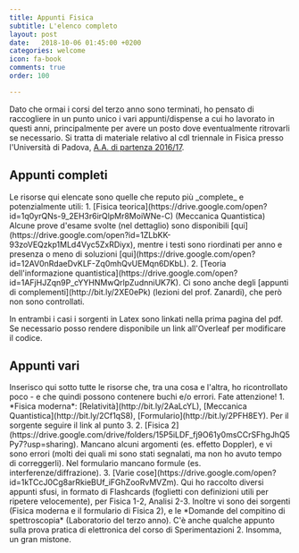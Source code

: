 ```yaml
---
title: Appunti Fisica
subtitle: L'elenco completo
layout: post
date:   2018-10-06 01:45:00 +0200
categories: welcome
icon: fa-book
comments: true
order: 100

---
```


Dato che ormai i corsi del terzo anno sono terminati, ho pensato di raccogliere in un punto unico i vari appunti/dispense a cui ho lavorato in questi anni, principalmente per avere un posto dove eventualmente ritrovarli se necessario. Si tratta di materiale relativo al cdl triennale in Fisica presso l'Università di Padova, [A.A. di partenza 2016/17](https://didattica.unipd.it/off/2016/LT/SC/SC1158/000ZZ).

<h2>Appunti completi</h2>
Le risorse qui elencate sono quelle che reputo più _complete_ e potenzialmente utili:
1.  [Fisica teorica](https://drive.google.com/open?id=1q0yrQNs-9_2EH3r6irQlpMr8MoiWNe-C) (Meccanica Quantistica) <br/> 
Alcune prove d'esame svolte (nel dettaglio) sono disponibili [qui](https://drive.google.com/open?id=1ZLbKK-93zoVEQzkp1MLd4Vyc5ZxRDiyx), mentre i testi sono riordinati per anno e presenza o meno di soluzioni [qui](https://drive.google.com/open?id=12AV0nRdaeDvKLF-Zq0mhQvUEMqn6DKbL).
2. [Teoria dell'informazione quantistica](https://drive.google.com/open?id=1AFjHJZqn9P_cYYHNMwQrlpZudnniUK7K). Ci sono anche degli [appunti di complementi](http://bit.ly/2XE0ePk) (lezioni del prof. Zanardi), che però non sono controllati.

In entrambi i casi i sorgenti in Latex sono linkati nella prima pagina del pdf. Se necessario posso rendere disponibile un link all'Overleaf per modificare il codice.

<h2>Appunti vari</h2>
Inserisco qui sotto tutte le risorse che, tra una cosa e l'altra, ho ricontrollato poco - e che quindi possono contenere buchi e/o errori. Fate attenzione!
1. *Fisica moderna*: [Relatività](http://bit.ly/2AaLcYL), [Meccanica Quantistica](http://bit.ly/2Cf1qS8), [Formulario](http://bit.ly/2PFH8EY). Per il sorgente seguire il link al punto 3.
2. [Fisica 2](https://drive.google.com/drive/folders/15P5iLDF_fj9O61y0msCCrSFhgJhQ5Py7?usp=sharing). Mancano alcuni argomenti (es. effetto Doppler), e vi sono errori (molti dei quali mi sono stati segnalati, ma non ho avuto tempo di correggerli). Nel formulario mancano formule (es. interferenze/diffrazione).
3. [Varie cose](https://drive.google.com/open?id=1kTCcJ0Cg8arRkieBUf_iFGhZooRvMVZm). Qui ho raccolto diversi appunti sfusi, in formato di Flashcards (foglietti con definizioni utili per ripetere velocemente), per Fisica 1-2, Analisi 2-3. Inoltre vi sono dei sorgenti (Fisica moderna e il formulario di Fisica 2), e le *Domande del compitino di spettroscopia* (Laboratorio del terzo anno). C'è anche qualche appunto sulla prova pratica di elettronica del corso di Sperimentazioni 2. Insomma, un gran mistone.

